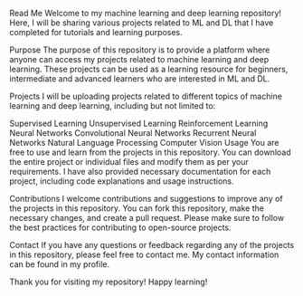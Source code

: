 Read Me
Welcome to my machine learning and deep learning repository! Here, I will be sharing various projects related to ML and DL that I have completed for tutorials and learning purposes.

Purpose
The purpose of this repository is to provide a platform where anyone can access my projects related to machine learning and deep learning. These projects can be used as a learning resource for beginners, intermediate and advanced learners who are interested in ML and DL.

Projects
I will be uploading projects related to different topics of machine learning and deep learning, including but not limited to:

Supervised Learning
Unsupervised Learning
Reinforcement Learning
Neural Networks
Convolutional Neural Networks
Recurrent Neural Networks
Natural Language Processing
Computer Vision
Usage
You are free to use and learn from the projects in this repository. You can download the entire project or individual files and modify them as per your requirements. I have also provided necessary documentation for each project, including code explanations and usage instructions.

Contributions
I welcome contributions and suggestions to improve any of the projects in this repository. You can fork this repository, make the necessary changes, and create a pull request. Please make sure to follow the best practices for contributing to open-source projects.

Contact
If you have any questions or feedback regarding any of the projects in this repository, please feel free to contact me. My contact information can be found in my profile.

Thank you for visiting my repository! Happy learning!